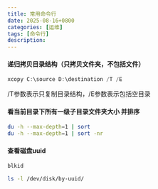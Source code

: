 ```yaml
---
title: 常用命令行
date: 2025-08-16+0800
categories: [运维]
tags: [命令行]
description: 
---
```


#### 递归拷贝目录结构（只拷贝文件夹，不包括文件）
```powershell
xcopy C:\source D:\destination /T /E
```
/T参数表示只复制目录结构，/E参数表示包括空目录

#### 看当前目录下所有一级子目录文件夹大小 并排序
```bash
du -h --max-depth=1 | sort
du -h --max-depth=1 | sort -nr  
```

#### 查看磁盘uuid
```bash
blkid

ls -l /dev/disk/by-uuid/
```